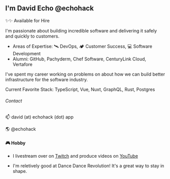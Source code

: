 ## I'm David Echo @echohack

✨✨ Available for Hire

I'm passionate about building incredible software and delivering it safely and quickly to customers.

- Areas of Expertise: 🛰 DevOps, 🏕 Customer Success, 💻 Software Development
- Alumni: GitHub, Pachyderm, Chef Software, CenturyLink Cloud, Vertafore

I've spent my career working on problems on about how we can build better infrastructure for the software industry.

Current Favorite Stack: TypeScript, Vue, Nuxt, GraphQL, Rust, Postgres

###### Contact
📫 david (at) echohack (dot) app

🌎 @echohack

#### 🎮 Hobby
- I livestream over on [Twitch](https://twitch.tv/echohack) and produce videos on [YouTube](https://youtube.com/echohack)

- I'm reletively good at Dance Dance Revolution! It's a great way to stay in shape.